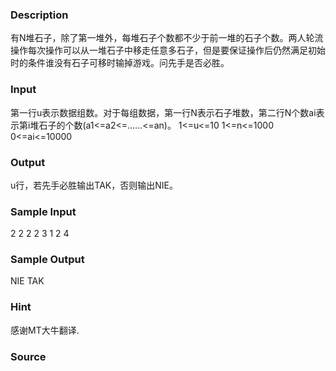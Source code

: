 
### Description
有N堆石子，除了第一堆外，每堆石子个数都不少于前一堆的石子个数。两人轮流操作每次操作可以从一堆石子中移走任意多石子，但是要保证操作后仍然满足初始时的条件谁没有石子可移时输掉游戏。问先手是否必胜。
### Input
第一行u表示数据组数。对于每组数据，第一行N表示石子堆数，第二行N个数ai表示第i堆石子的个数(a1<=a2<=……<=an)。 1<=u<=10 1<=n<=1000 0<=ai<=10000
### Output
u行，若先手必胜输出TAK，否则输出NIE。
### Sample Input
2
2
2 2
3
1 2 4
### Sample Output
NIE
TAK
### Hint
感谢MT大牛翻译.
### Source
